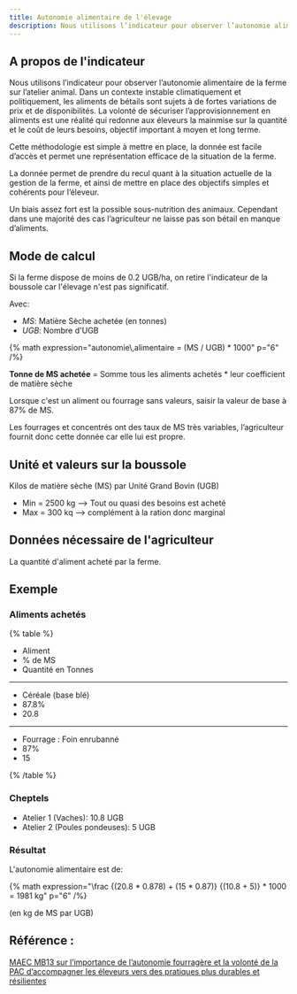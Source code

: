 ```yaml
---
title: Autonomie alimentaire de l'élevage
description: Nous utilisons l’indicateur pour observer l’autonomie alimentaire de la ferme sur l’atelier animal.
---
```


## A propos de l'indicateur

Nous utilisons l’indicateur pour observer l’autonomie alimentaire de la ferme sur l’atelier animal. Dans un contexte instable climatiquement et politiquement, les aliments de bétails sont sujets à de fortes variations de prix et de disponibilités. La volonté de sécuriser l’approvisionnement en aliments est une réalité qui redonne aux éleveurs la mainmise sur la quantité et le coût de leurs besoins, objectif important à moyen et long terme.

Cette méthodologie est simple à mettre en place, la donnée est facile d’accès et permet une représentation efficace de la situation de la ferme.

La donnée permet de prendre du recul quant à la situation actuelle de la gestion de la ferme, et ainsi de mettre en place des objectifs simples et cohérents pour l’éleveur.

Un biais assez fort est la possible sous-nutrition des animaux. Cependant dans une majorité des cas l’agriculteur ne laisse pas son bétail en manque d’aliments.

## Mode de calcul

Si la ferme dispose de moins de 0.2 UGB/ha, on retire l'indicateur de la boussole car l'élevage n'est pas significatif.

Avec:

- _MS_: Matière Sèche achetée (en tonnes)
- _UGB_: Nombre d'UGB

{% math expression="autonomie\\,alimentaire = (MS / UGB) * 1000" p="6" /%}

**Tonne de MS achetée** = Somme tous les aliments achetés \* leur coefficient de matière sèche

Lorsque c'est un aliment ou fourrage sans valeurs, saisir la valeur de base à 87% de MS.

Les fourrages et concentrés ont des taux de MS très variables, l’agriculteur fournit donc cette donnée car elle lui est propre.

## Unité et valeurs sur la boussole

Kilos de matière sèche (MS) par Unité Grand Bovin (UGB)

- Min = 2500 kg --> Tout ou quasi des besoins est acheté 
- Max = 300 kq --> complément à la ration donc marginal 

## Données nécessaire de l'agriculteur

La quantité d'aliment acheté par la ferme.

## Exemple

### Aliments achetés

{% table %}

- Aliment
- % de MS
- Quantité en Tonnes

---

- Céréale (base blé)
- 87.8%
- 20.8

---

- Fourrage : Foin enrubanné
- 87%
- 15

{% /table %}

### Cheptels

- Atelier 1 (Vaches): 10.8 UGB
- Atelier 2 (Poules pondeuses): 5 UGB

### Résultat

L'autonomie alimentaire est de:

{% math expression="\\frac {(20.8 * 0.878) + (15 * 0.87)} {(10.8 + 5)} * 1000 = 1981 kg" p="6" /%}

(en kg de MS par UGB)


## Référence :

[MAEC MB13 sur l’importance de l’autonomie fourragère et la volonté de la PAC d’accompagner les éleveurs vers des pratiques plus durables et résilientes](https://agriculture.wallonie.be/maec-autonomie-fourragere)


